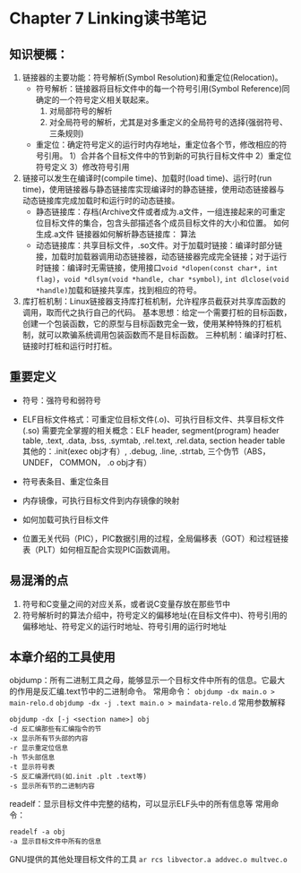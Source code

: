 # Chapter 7 Linking读书笔记

## 知识梗概：

1. 链接器的主要功能：符号解析(Symbol Resolution)和重定位(Relocation)。
    - 符号解析：链接器将目标文件中的每一个符号引用(Symbol Reference)同确定的一个符号定义相关联起来。
      1) 对局部符号的解析
      2) 对全局符号的解析，尤其是对多重定义的全局符号的选择(强弱符号、三条规则)
    - 重定位：确定符号定义的运行时内存地址，重定位各个节，修改相应的符号引用。
      1）合并各个目标文件中的节到新的可执行目标文件中
      2）重定位符号定义
      3）修改符号引用
2. 链接可以发生在编译时(compile time)、加载时(load time)、运行时(run time)，使用链接器与静态链接库实现编译时的静态链接，使用动态链接器与动态链接库完成加载时和运行时的动态链接。
    - 静态链接库：存档(Archive文件或者成为.a文件，一组连接起来的可重定位目标文件的集合，包含头部描述各个成员目标文件的大小和位置。
      如何生成.a文件
      链接器如何解析静态链接库： 算法 
    - 动态链接库：共享目标文件，.so文件。对于加载时链接：编译时部分链接，加载时加载器调用动态链接器，动态链接器完成完全链接；对于运行时链接：编译时无需链接，使用接口`void *dlopen(const char*, int flag)`，`void *dlsym(void *handle, char *symbol)`, `int dlclose(void *handle)`加载和链接共享库，找到相应的符号。
3. 库打桩机制：Linux链接器支持库打桩机制，允许程序员截获对共享库函数的调用，取而代之执行自己的代码。
    基本思想：给定一个需要打桩的目标函数，创建一个包装函数，它的原型与目标函数完全一致，使用某种特殊的打桩机制，就可以欺骗系统调用包装函数而不是目标函数。
   三种机制：编译时打桩、链接时打桩和运行时打桩。
   
## 重要定义
+ 符号：强符号和弱符号

+ ELF目标文件格式：可重定位目标文件(.o)、可执行目标文件、共享目标文件(.so)
   需要完全掌握的相关概念：ELF header, segment(program) header table, .text, .data, .bss, .symtab, .rel.text, .rel.data, section header table
   其他的：.init(exec obj才有）, .debug, .line, .strtab, 三个伪节（ABS， UNDEF， COMMON， .o obj才有）
   
+ 符号表条目、重定位条目

+ 内存镜像，可执行目标文件到内存镜像的映射

+ 如何加载可执行目标文件

+ 位置无关代码（PIC），PIC数据引用的过程，全局偏移表（GOT）和过程链接表（PLT）如何相互配合实现PIC函数调用。

## 易混淆的点
1. 符号和C变量之间的对应关系，或者说C变量存放在那些节中
2. 符号解析时的算法介绍中，符号定义的偏移地址(在目标文件中)、符号引用的偏移地址、符号定义的运行时地址、符号引用的运行时地址

## 本章介绍的工具使用
objdump：所有二进制工具之母，能够显示一个目标文件中所有的信息。它最大的作用是反汇编.text节中的二进制命令。
常用命令：
`objdump -dx main.o > main-relo.d`
`objdump -dx -j .text main.o > maindata-relo.d`
常用参数解释
```shell
objdump -dx [-j <section name>] obj
-d 反汇编那些有汇编指令的节
-x 显示所有节头部的内容
-r 显示重定位信息
-h 节头部信息
-t 显示符号表
-S 反汇编源代码(如.init .plt .text等)
-s 显示所有节的二进制内容
```
readelf：显示目标文件中完整的结构，可以显示ELF头中的所有信息等
常用命令：
```shell
readelf -a obj 
-a 显示目标文件中所有的信息
```
GNU提供的其他处理目标文件的工具
`ar rcs libvector.a addvec.o multvec.o`




